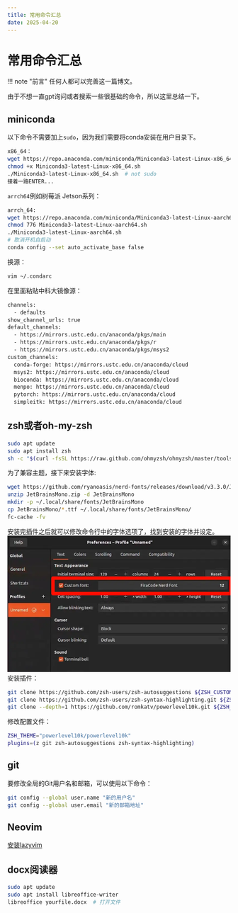 ```yaml
---
title: 常用命令汇总
date: 2025-04-20
---
```

# 常用命令汇总
!!! note "前言"
    任何人都可以完善这一篇博文。

由于不想一直gpt询问或者搜索一些很基础的命令，所以这里总结一下。

## miniconda
以下命令不需要加上`sudo`，因为我们需要将conda安装在用户目录下。
```bash
x86_64：
wget https://repo.anaconda.com/miniconda/Miniconda3-latest-Linux-x86_64.sh
chmod +x Miniconda3-latest-Linux-x86_64.sh
./Miniconda3-latest-Linux-x86_64.sh  # not sudo
接着一路ENTER...
```

`arrch64`例如树莓派 Jetson系列：

```bash
arrch_64:
wget https://repo.anaconda.com/miniconda/Miniconda3-latest-Linux-aarch64.sh
chmod 776 Miniconda3-latest-Linux-aarch64.sh
./Miniconda3-latest-Linux-aarch64.sh
# 取消开机自启动
conda config --set auto_activate_base false
```

换源：
```bash
vim ~/.condarc
```

在里面粘贴中科大镜像源：
```bash
channels:
  - defaults
show_channel_urls: true
default_channels:
  - https://mirrors.ustc.edu.cn/anaconda/pkgs/main
  - https://mirrors.ustc.edu.cn/anaconda/pkgs/r
  - https://mirrors.ustc.edu.cn/anaconda/pkgs/msys2
custom_channels:
  conda-forge: https://mirrors.ustc.edu.cn/anaconda/cloud
  msys2: https://mirrors.ustc.edu.cn/anaconda/cloud
  bioconda: https://mirrors.ustc.edu.cn/anaconda/cloud
  menpo: https://mirrors.ustc.edu.cn/anaconda/cloud
  pytorch: https://mirrors.ustc.edu.cn/anaconda/cloud
  simpleitk: https://mirrors.ustc.edu.cn/anaconda/cloud
```

## zsh或者oh-my-zsh 
```bash
sudo apt update
sudo apt install zsh
sh -c "$(curl -fsSL https://raw.github.com/ohmyzsh/ohmyzsh/master/tools/install.sh)"
```
为了兼容主题，接下来安装字体:
```zsh
wget https://github.com/ryanoasis/nerd-fonts/releases/download/v3.3.0/JetBrainsMono.zip -O JetBrainsMono.zip
unzip JetBrainsMono.zip -d JetBrainsMono
mkdir -p ~/.local/share/fonts/JetBrainsMono
cp JetBrainsMono/*.ttf ~/.local/share/fonts/JetBrainsMono/
fc-cache -fv
```
安装完插件之后就可以修改命令行中的字体选项了，找到安装的字体并设定。
![](images/image.45hryie6yz.webp)
安装插件：
```zsh
git clone https://github.com/zsh-users/zsh-autosuggestions ${ZSH_CUSTOM:-~/.oh-my-zsh/custom}/plugins/zsh-autosuggestions
git clone https://github.com/zsh-users/zsh-syntax-highlighting.git ${ZSH_CUSTOM:-~/.oh-my-zsh/custom}/plugins/zsh-syntax-highlighting
git clone --depth=1 https://github.com/romkatv/powerlevel10k.git ${ZSH_CUSTOM:-$HOME/.oh-my-zsh/custom}/themes/powerlevel10k
```
修改配置文件：
```zsh 
ZSH_THEME="powerlevel10k/powerlevel10k"
plugins=(z git zsh-autosuggestions zsh-syntax-highlighting)
```
## git
要修改全局的Git用户名和邮箱，可以使用以下命令：
```bash
git config --global user.name "新的用户名"
git config --global user.email "新的邮箱地址"
```

## Neovim

[安装lazyvim](../lazyvim/index.md)

## docx阅读器
```bash
sudo apt update
sudo apt install libreoffice-writer
libreoffice yourfile.docx  # 打开文件
```
